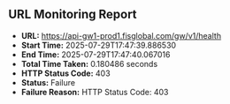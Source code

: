 ## URL Monitoring Report

- **URL:** https://api-gw1-prod1.fisglobal.com/gw/v1/health
- **Start Time:** 2025-07-29T17:47:39.886530
- **End Time:** 2025-07-29T17:47:40.067016
- **Total Time Taken:** 0.180486 seconds
- **HTTP Status Code:** 403
- **Status:** Failure
- **Failure Reason:** HTTP Status Code: 403
